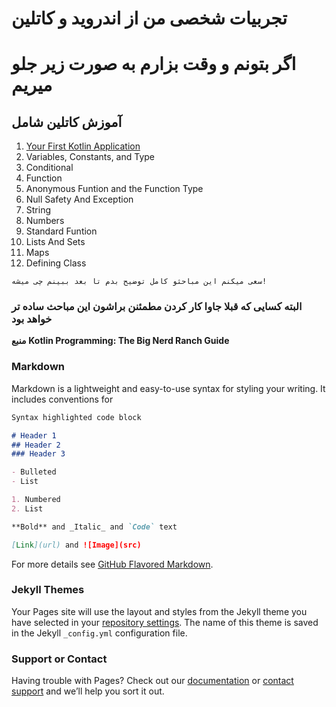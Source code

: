 # تجربیات شخصی من از اندروید و کاتلین
# اگر بتونم و وقت بزارم به صورت زیر جلو میریم
## آموزش کاتلین شامل
1. [Your First Kotlin Application](https://amirbakhtiari.github.io/gettting-started.md)
2. Variables, Constants, and Type
3. Conditional
4. Function
5. Anonymous Funtion and the Function Type
6. Null Safety And Exception
7. String
8. Numbers
9. Standard Funtion
10. Lists And Sets
11. Maps
12. Defining Class

`سعی میکنم این مباحثو کامل توضیح بدم تا بعد ببینم چی میشه!`
### البته کسایی که قبلا جاوا کار کردن مطمئنن براشون این مباحث ساده تر خواهد بود

**منبع**
**Kotlin Programming: The Big Nerd Ranch Guide**


### Markdown

Markdown is a lightweight and easy-to-use syntax for styling your writing. It includes conventions for

```markdown
Syntax highlighted code block

# Header 1
## Header 2
### Header 3

- Bulleted
- List

1. Numbered
2. List

**Bold** and _Italic_ and `Code` text

[Link](url) and ![Image](src)
```

For more details see [GitHub Flavored Markdown](https://guides.github.com/features/mastering-markdown/).

### Jekyll Themes

Your Pages site will use the layout and styles from the Jekyll theme you have selected in your [repository settings](https://github.com/amirbakhtiari/amirbakhtiari.github.io/settings). The name of this theme is saved in the Jekyll `_config.yml` configuration file.

### Support or Contact

Having trouble with Pages? Check out our [documentation](https://help.github.com/categories/github-pages-basics/) or [contact support](https://github.com/contact) and we’ll help you sort it out.

